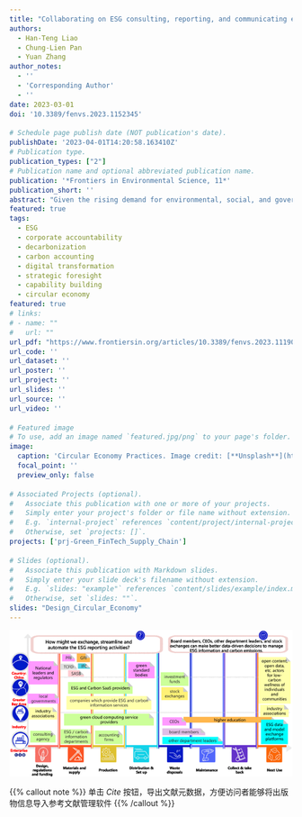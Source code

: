 ```yaml
---
title: "Collaborating on ESG consulting, reporting, and communicating education: Using partner maps for capability building design"
authors:
  - Han-Teng Liao
  - Chung-Lien Pan
  - Yuan Zhang
author_notes:
  - ''
  - 'Corresponding Author'
  - ''
date: 2023-03-01
doi: '10.3389/fenvs.2023.1152345'

# Schedule page publish date (NOT publication's date).
publishDate: '2023-04-01T14:20:58.163410Z'
# Publication type.
publication_types: ["2"]
# Publication name and optional abbreviated publication name.
publication: '*Frontiers in Environmental Science, 11*'
publication_short: ''
abstract: "Given the rising demand for environmental, social, and governance (ESG) talents, this study aims to provide a multidisciplinary outlook of specific capability requirements for ESG talents, focusing on the use of ESG and carbon information, thereby providing a roadmap for ESG education. Following design science framework conventions and running design workshops that integrate design thinking of “how might we” design questions, literature analysis, and expert interviews across disciplines, this study presents findings regarding three main activities—consulting, reporting, and communicating. Based on the iterations of design workshops that adopt a circular economy-based partner map design canvas for stakeholder analysis with procedures such as expert interviews and literature analysis, three partner/capability maps were generated to map stakeholders and explore the capabilities needed. ESG and carbon information digital and data skills emerged as the core capability to complete all the three tasks. A conceptual framework—a Smart System of ESG and Carbon Information—is proposed to summarize planning, operating, and communicating with ESG and carbon information, along with high-level organizational actions and talent capabilities. It identifies the building blocks of an ESG operating system within an enterprise to engage various stakeholders for value-creation collaboration. Despite the limitation of a lack of comprehensive review and limited geographic and disciplinary representation, this study provides a roadmap for enterprises and universities to explore and define talent requirements and create specific education and training programs."
featured: true
tags:
  - ESG
  - corporate accountability
  - decarbonization
  - carbon accounting
  - digital transformation
  - strategic foresight
  - capability building
  - circular economy
featured: true
# links:
# - name: ""
#   url: ""
url_pdf: "https://www.frontiersin.org/articles/10.3389/fenvs.2023.1119011"
url_code: ''
url_dataset: ''
url_poster: ''
url_project: ''
url_slides: ''
url_source: ''
url_video: ''

# Featured image
# To use, add an image named `featured.jpg/png` to your page's folder.
image:
  caption: 'Circular Economy Practices. Image credit: [**Unsplash**](https://unsplash.com/photos/FoG7PKNYjpM)'
  focal_point: ''
  preview_only: false

# Associated Projects (optional).
#   Associate this publication with one or more of your projects.
#   Simply enter your project's folder or file name without extension.
#   E.g. `internal-project` references `content/project/internal-project/index.md`.
#   Otherwise, set `projects: []`.
projects: ['prj-Green_FinTech_Supply_Chain']

# Slides (optional).
#   Associate this publication with Markdown slides.
#   Simply enter your slide deck's filename without extension.
#   E.g. `slides: "example"` references `content/slides/example/index.md`.
#   Otherwise, set `slides: ""`.
slides: "Design_Circular_Economy"
---
```


![./ESG_reporting.png](./ESG_reporting.png)

{{% callout note %}}
单击  _Cite_ 按钮，导出文献元数据，方便访问者能够将出版物信息导入参考文献管理软件
{{% /callout %}}
